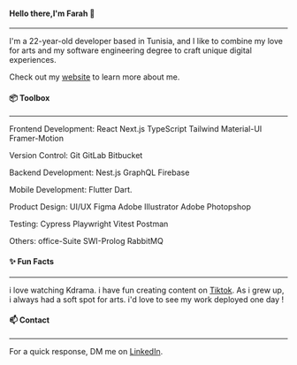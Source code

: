 #### Hello there,I'm Farah 🌱
-----------------
I'm a 22-year-old developer based in Tunisia, and I like to combine my love for arts and my software engineering degree to craft unique digital experiences.

Check out my [website](https://www.figma.com/file/NzAIT8c73rTiYe5fwiYrXo/mon-portfolio?type=design&node-id=0-1&mode=design&t=uFQu1iv6f8j5tVdL-0) to learn more about me.

#### 📦 Toolbox
-----------------
Frontend Development: React Next.js TypeScript Tailwind Material-UI Framer-Motion

Version Control: Git GitLab Bitbucket

Backend Development: Nest.js GraphQL Firebase

Mobile Development: Flutter Dart.

Product Design: UI/UX Figma Adobe Illustrator Adobe Photopshop

Testing: Cypress Playwright Vitest Postman 

Others: office-Suite SWI-Prolog RabbitMQ 

#### ✨ Fun Facts
-----------------
i love watching Kdrama.
i have fun creating content on [Tiktok](https://l.messenger.com/l.php?u=https%3A%2F%2Fwww.tiktok.com%2F%40unknownfifia%3F_t%3D8lOusbByEXW%26_r%3D1&h=AT2vzR-GdIFFvDYKJ8ZAfshg5mT9wJyztGNqTT_vVxSGh1DX3ZhtFmlvBR8vf0-csC15xOvvivZZ-AsbEZqQUAjPUqHguWAt83b-1O7ibLd4mBEFxPsjpcrp63VozyCm823ERA).
As i grew up, i always had a soft spot for arts.
i'd love to see my work deployed one day !

#### 📫 Contact
-----------------
For a quick response, DM me on [LinkedIn](https://www.linkedin.com/in/farah-trigui-a4474821a/).
<!--
**FarahTrigui/FarahTrigui** is a ✨ _special_ ✨ repository because its `README.md` (this file) appears on your GitHub profile.

Here are some ideas to get you started:

- 🔭 I’m currently working on ...
- 🌱 I’m currently learning ...
- 👯 I’m looking to collaborate on ...
- 🤔 I’m looking for help with ...
- 💬 Ask me about ...
- 📫 How to reach me: ...
- 😄 Pronouns: ...
- ⚡ Fun fact: ...
-->
